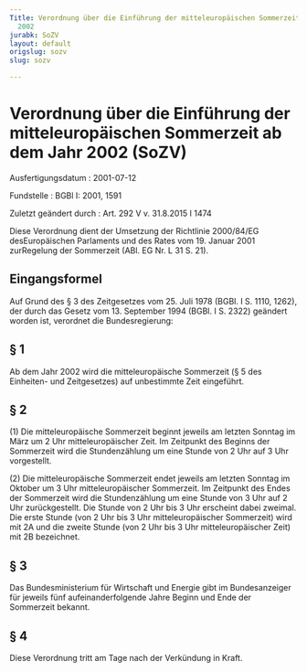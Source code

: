 ```yaml
---
Title: Verordnung über die Einführung der mitteleuropäischen Sommerzeit ab dem Jahr
  2002
jurabk: SoZV
layout: default
origslug: sozv
slug: sozv

---
```


# Verordnung über die Einführung der mitteleuropäischen Sommerzeit ab dem Jahr 2002 (SoZV)

Ausfertigungsdatum
:   2001-07-12

Fundstelle
:   BGBl I: 2001, 1591

Zuletzt geändert durch
:   Art. 292 V v. 31.8.2015 I 1474

Diese Verordnung dient der Umsetzung der Richtlinie 2000/84/EG
desEuropäischen Parlaments und des Rates vom 19. Januar 2001
zurRegelung der Sommerzeit (ABl. EG Nr. L 31 S. 21).


## Eingangsformel

Auf Grund des § 3 des Zeitgesetzes vom 25. Juli 1978 (BGBl. I S. 1110,
1262), der durch das Gesetz vom 13. September 1994 (BGBl. I S. 2322)
geändert worden ist, verordnet die Bundesregierung:


## § 1

Ab dem Jahr 2002 wird die mitteleuropäische Sommerzeit (§ 5 des
Einheiten- und Zeitgesetzes) auf unbestimmte Zeit eingeführt.


## § 2

(1) Die mitteleuropäische Sommerzeit beginnt jeweils am letzten
Sonntag im März um 2 Uhr mitteleuropäischer Zeit. Im Zeitpunkt des
Beginns der Sommerzeit wird die Stundenzählung um eine Stunde von 2
Uhr auf 3 Uhr vorgestellt.

(2) Die mitteleuropäische Sommerzeit endet jeweils am letzten Sonntag
im Oktober um 3 Uhr mitteleuropäischer Sommerzeit. Im Zeitpunkt des
Endes der Sommerzeit wird die Stundenzählung um eine Stunde von 3 Uhr
auf 2 Uhr zurückgestellt. Die Stunde von 2 Uhr bis 3 Uhr erscheint
dabei zweimal. Die erste Stunde (von 2 Uhr bis 3 Uhr
mitteleuropäischer Sommerzeit) wird mit 2A und die zweite Stunde (von
2 Uhr bis 3 Uhr mitteleuropäischer Zeit) mit 2B bezeichnet.


## § 3

Das Bundesministerium für Wirtschaft und Energie gibt im
Bundesanzeiger für jeweils fünf aufeinanderfolgende Jahre Beginn und
Ende der Sommerzeit bekannt.


## § 4

Diese Verordnung tritt am Tage nach der Verkündung in Kraft.

